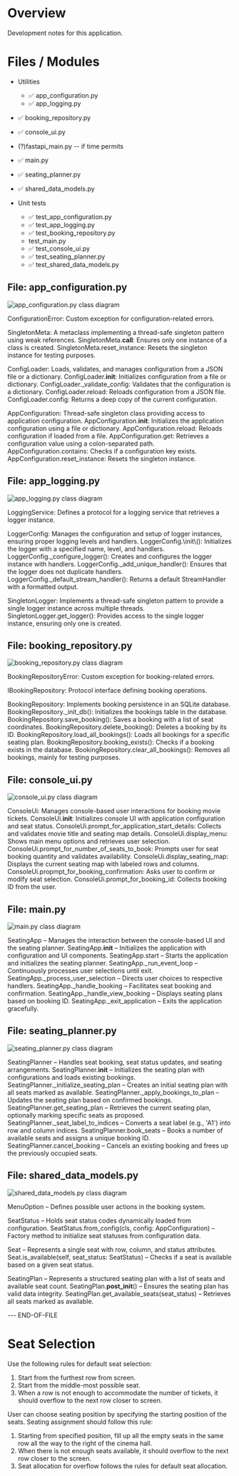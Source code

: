 # Overview

Development notes for this application.

# Files / Modules

- Utilities
  - ✅ app_configuration.py 
  - ✅ app_logging.py

- ✅ booking_repository.py
- ✅ console_ui.py
- (?)fastapi_main.py -- if time permits
- ✅ main.py

- ✅ seating_planner.py
- ✅ shared_data_models.py

- Unit tests
  - ✅ test_app_configuration.py
  - ✅ test_app_logging.py
  - ✅ test_booking_repository.py
  - test_main.py
  - ✅ test_console_ui.py
  - ✅ test_seating_planner.py
  - ✅ test_shared_data_models.py

## File: app_configuration.py

![app_configuration.py class diagram](app_configuration.png "app_configuration.py class diagram")

ConfigurationError: Custom exception for configuration-related errors.

SingletonMeta: A metaclass implementing a thread-safe singleton pattern using weak references.
SingletonMeta.__call__: Ensures only one instance of a class is created.
SingletonMeta.reset_instance: Resets the singleton instance for testing purposes.

ConfigLoader: Loads, validates, and manages configuration from a JSON file or a dictionary.
ConfigLoader.__init__: Initializes configuration from a file or dictionary.
ConfigLoader._validate_config: Validates that the configuration is a dictionary.
ConfigLoader.reload: Reloads configuration from a JSON file.
ConfigLoader.config: Returns a deep copy of the current configuration.

AppConfiguration: Thread-safe singleton class providing access to application configuration.
AppConfiguration.__init__: Initializes the application configuration using a file or dictionary.
AppConfiguration.reload: Reloads configuration if loaded from a file.
AppConfiguration.get: Retrieves a configuration value using a colon-separated path.
AppConfiguration.contains: Checks if a configuration key exists.
AppConfiguration.reset_instance: Resets the singleton instance.

## File: app_logging.py

![app_logging.py class diagram](app_logging.png "app_logging.py class diagram")

LoggingService: Defines a protocol for a logging service that retrieves a logger instance.

LoggerConfig: Manages the configuration and setup of logger instances, ensuring proper logging levels and handlers.
LoggerConfig.\\init\\(): Initializes the logger with a specified name, level, and handlers.
LoggerConfig.\_configure_logger(): Creates and configures the logger instance with handlers.
LoggerConfig.\_add_unique_handler(): Ensures that the logger does not duplicate handlers.
LoggerConfig.\_default_stream_handler(): Returns a default StreamHandler with a formatted output.

SingletonLogger: Implements a thread-safe singleton pattern to provide a single logger instance across multiple threads.
SingletonLogger.get_logger(): Provides access to the single logger instance, ensuring only one is created.

## File: booking_repository.py

![booking_repository.py class diagram](booking_repository.png "booking_repository.py class diagram")

BookingRepositoryError: Custom exception for booking-related errors.

IBookingRepository: Protocol interface defining booking operations.

BookingRepository: Implements booking persistence in an SQLite database.
BookingRepository._init_db(): Initializes the bookings table in the database.
BookingRepository.save_booking(): Saves a booking with a list of seat coordinates.
BookingRepository.delete_booking(): Deletes a booking by its ID.
BookingRepository.load_all_bookings(): Loads all bookings for a specific seating plan.
BookingRepository.booking_exists(): Checks if a booking exists in the database.
BookingRepository.clear_all_bookings(): Removes all bookings, mainly for testing purposes.

## File: console_ui.py

![console_ui.py class diagram](console_ui.png "console_ui.py class diagram")

ConsoleUi: Manages console-based user interactions for booking movie tickets.
ConsoleUi.__init__: Initializes console UI with application configuration and seat status.
ConsoleUi.prompt_for_application_start_details: Collects and validates movie title and seating map details.
ConsoleUi.display_menu: Shows main menu options and retrieves user selection.
ConsoleUi.prompt_for_number_of_seats_to_book: Prompts user for seat booking quantity and validates availability.
ConsoleUi.display_seating_map: Displays the current seating map with labeled rows and columns.
ConsoleUi.propmpt_for_booking_confirmation: Asks user to confirm or modify seat selection.
ConsoleUi.prompt_for_booking_id: Collects booking ID from the user.

## File: main.py

![main.py class diagram](main.png "main.py class diagram")

SeatingApp – Manages the interaction between the console-based UI and the seating planner.
SeatingApp.__init__ – Initializes the application with configuration and UI components.
SeatingApp.start – Starts the application and initializes the seating planner.
SeatingApp._run_event_loop – Continuously processes user selections until exit.
SeatingApp._process_user_selection – Directs user choices to respective handlers.
SeatingApp._handle_booking – Facilitates seat booking and confirmation.
SeatingApp._handle_view_booking – Displays seating plans based on booking ID.
SeatingApp._exit_application – Exits the application gracefully.

## File: seating_planner.py

![seating_planner.py class diagram](seating_planner.png "seating_planner.py class diagram")

SeatingPlanner – Handles seat booking, seat status updates, and seating arrangements.
SeatingPlanner.__init__ – Initializes the seating plan with configurations and loads existing bookings.
SeatingPlanner._initialize_seating_plan – Creates an initial seating plan with all seats marked as available.
SeatingPlanner._apply_bookings_to_plan – Updates the seating plan based on confirmed bookings.
SeatingPlanner.get_seating_plan – Retrieves the current seating plan, optionally marking specific seats as proposed.
SeatingPlanner._seat_label_to_indices – Converts a seat label (e.g., 'A1') into row and column indices.
SeatingPlanner.book_seats – Books a number of available seats and assigns a unique booking ID.
SeatingPlanner.cancel_booking – Cancels an existing booking and frees up the previously occupied seats.

## File: shared_data_models.py

![shared_data_models.py class diagram](shared_data_models.png "shared_data_models.py class diagram")

MenuOption – Defines possible user actions in the booking system.

SeatStatus – Holds seat status codes dynamically loaded from configuration.
SeatStatus.from_config(cls, config: AppConfiguration) – Factory method to initialize seat statuses from configuration data.

Seat – Represents a single seat with row, column, and status attributes.
Seat.is_available(self, seat_status: SeatStatus) – Checks if a seat is available based on a given seat status.

SeatingPlan – Represents a structured seating plan with a list of seats and available seat count.
SeatingPlan.__post_init__() – Ensures the seating plan has valid data integrity.
SeatingPlan.get_available_seats(seat_status) – Retrieves all seats marked as available.


--- END-OF-FILE

# Seat Selection

Use the following rules for default seat selection:

1. Start from the furthest row from screen.
2. Start from the middle-most possible seat.
3. When a row is not enough to accommodate the number of tickets, it should overflow to the next row closer to screen.

User can choose seating position by specifying the starting position of the seats.
Seating assignment should follow this rule:
1. Starting from specified position, fill up all the empty seats in the same row all the way to the right of the cinema hall.
2. When there is not enough seats available, it should overflow to the next row closer to the screen.
3. Seat allocation for overflow follows the rules for default seat allocation.
